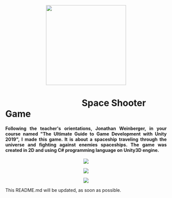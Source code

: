 <p align="center">
  <img width="250" height="250" src="https://github.com/williamrezendee/Space-Shooter-Game/blob/master/Assets/Sprites/UI/MainMenu.png"></img>
  <h1>                                    Space Shooter Game</h1>
  <h4 align="justify">Following the teacher's orientations, Jonathan Weinberger, in your course named "The Ultimate Guide to Game Development with Unity 2019", I made this game. It is about a spaceship traveling through the universe and fighting against enemies spaceships. The game was created in 2D and using C# programming language on Unity3D engine.</h4>
</p>

<p align="center">
  <img align="center" src="https://github.com/williamrezendee/Space-Shooter-Game/blob/master/imgs/initialScreen.gif"></img><br>
</p>
<p align="center">
  <img align="center" src="https://github.com/williamrezendee/Space-Shooter-Game/blob/master/imgs/InGame.gif"></img><br>
</p>
<p align="center">
  <img align="center" src="https://github.com/williamrezendee/Space-Shooter-Game/blob/master/imgs/GameOver.gif"></img><br>
</p>
<div>
  <p>
    This README.md will be updated, as soon as possible.
  </p>
</div>
